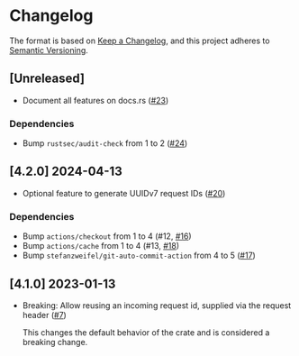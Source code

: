 # Changelog

The format is based on [Keep a Changelog](https://keepachangelog.com/en/1.0.0/),
and this project adheres to [Semantic Versioning](https://semver.org/spec/v2.0.0.html).

## [Unreleased]

* Document all features on docs.rs ([#23](https://github.com/vbrandl/actix-request-identifier/pull/23))

### Dependencies
- Bump `rustsec/audit-check` from 1 to 2 ([#24](https://github.com/vbrandl/actix-request-identifier/pull/24))

## [4.2.0] 2024-04-13

* Optional feature to generate UUIDv7 request IDs ([#20](https://github.com/vbrandl/actix-request-identifier/pull/20))

### Dependencies
- Bump `actions/checkout` from 1 to 4 (#12, [#16](https://github.com/vbrandl/actix-request-identifier/pull/16))
- Bump `actions/cache` from 1 to 4 (#13, [#18](https://github.com/vbrandl/actix-request-identifier/pull/18))
- Bump `stefanzweifel/git-auto-commit-action` from 4 to 5 ([#17](https://github.com/vbrandl/actix-request-identifier/pull/17))

## [4.1.0] 2023-01-13

* Breaking: Allow reusing an incoming request id, supplied via the request header ([#7])

  This changes the default behavior of the crate and is considered a breaking change.

[#7]: https://github.com/vbrandl/actix-request-identifier/pull/7
